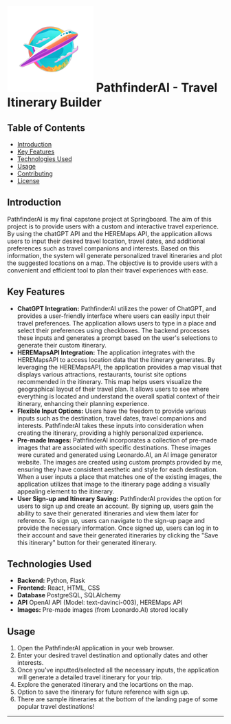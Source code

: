 # <img src="./frontend/src/images/PathfinderLogo.png" alt="PathfinderAI Logo" width="200"> PathfinderAI - Travel Itinerary Builder


## Table of Contents

- [Introduction](#introduction)
- [Key Features](#key-features)
- [Technologies Used](#technologies-used)
- [Usage](#usage)
- [Contributing](#contributing)
- [License](#license)

## Introduction

PathfinderAI is my final capstone project at Springboard. The aim of this project is to provide users with a custom and interactive travel experience. By using the chatGPT API and the HEREMaps API, the application allows users to input their desired travel location, travel dates, and additional preferences such as travel companions and interests. Based on this information, the system will generate personalized travel itineraries and plot the suggested locations on a map. The objective is to provide users with a convenient and efficient tool to plan their travel experiences with ease.

## Key Features

- **ChatGPT Integration:** PathfinderAI utilizes the power of ChatGPT, and provides a user-friendly interface where users can easily input their travel preferences. The application allows users to type in a place and select their preferences using checkboxes. The backend processes these inputs and generates a prompt based on the user's selections to generate their custom itinerary.
- **HEREMapsAPI Integration:** The application integrates with the HEREMapsAPI to access location data that the itinerary generates. By leveraging the HEREMapsAPI, the application provides a map visual that displays  various attractions, restaurants, tourist site options recommended in the itinerary. This map helps users visualize the geographical layout of their travel plan. It allows users to see where everything is located and understand the overall spatial context of their itinerary, enhancing their planning experience.
- **Flexible Input Options:** Users have the freedom to provide various inputs such as the destination, travel dates, travel companions and interests. PathfinderAI takes these inputs into consideration when creating the itinerary, providing a highly personalized experience.
- **Pre-made Images:** PathfinderAI incorporates a collection of pre-made images that are associated with specific destinations. These images were curated and generated using Leonardo.AI, an AI image generator website. The images are created using custom prompts provided by me, ensuring they have consistent aesthetic and style for each destination. When a user inputs a place that matches one of the existing images, the application utilizes that image to the itinerary page adding a visually appealing element to the itinerary.
- **User Sign-up and Itinerary Saving:** PathfinderAI provides the option for users to sign up and create an account. By signing up, users gain the ability to save their generated itineraries and view them later for reference. To sign up, users can navigate to the sign-up page and provide the necessary information. Once signed up, users can log in to their account and save their generated itineraries by clicking the "Save this itinerary" button for their generated itinerary.


## Technologies Used

- **Backend:** Python, Flask
- **Frontend:** React, HTML, CSS
- **Database** PostgreSQL, SQLAlchemy
- **API** OpenAI API (Model: text-davinci-003), HEREMaps API 
- **Images:** Pre-made images (from Leonardo.AI) stored locally


## Usage

1. Open the PathfinderAI application in your web browser.
2. Enter your desired travel destination and optionally dates and other interests.
3. Once you've inputted/selected all the necessary inputs, the application will generate a detailed travel itinerary for your trip.
4. Explore the generated itinerary and the locartions on the map.
5. Option to save the itinerary for future reference with sign up.
6. There are sample itineraries at the bottom of the landing page of some popular travel destinations!

---
